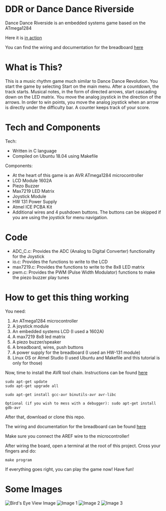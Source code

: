 # DDR or Dance Dance Riverside
Dance Dance Riverside is an embedded systems game based on the ATmega1284

Here it is [in action](https://www.youtube.com/watch?v=EeVlqUXmgbs)

You can find the wiring and documentation for the breadboard [here](https://docs.google.com/document/d/1c6faT4JMFR15S9H-j21YKbM7iYtD3dLnPAnaw_kQdL8)


# What is This?

This is a music rhythm game much similar to Dance Dance Revolution. You start the game by selecting Start on the main menu. After a countdown, the track starts. Musical notes, in the form of directed arrows, start cascading down on the LED matrix. You move the analog joystick in the direction of the arrows. In order to win points, you move the analog joystick when an arrow is directly under the difficulty bar. A counter keeps track of your score.


# Tech and Components

Tech:

* Written in C language
* Compiled on Ubuntu 18.04 using Makefile

Components:

* At the heart of this game is an AVR ATmega1284 microcontroller
* LCD Module 1602A
* Piezo Buzzer
* Max7219 LED Matrix
* Joystick Module
* HW 131 Power Supply
* Atmel ICE PCBA Kit
* Additional wires and 4 pushdown buttons. The buttons can be skipped if you are using the joystick for menu navigation.


# Code

* ADC_C.c: Provides the ADC (Analog to Digital Converter) functionality for the Joystick
* io.c: Provides the functions to write to the LCD
* max7219.c: Provides the functions to write to the 8x8 LED matrix
* pwm.c: Provides the PWM (Pulse Width Modulator) functions to make the piezo buzzer play tunes


# How to get this thing working

You need:
1. An ATmega1284 microcontroller
1. A joystick module
1. An embedded systems LCD (I used a 1602A)
1. A max7219 8x8 led matrix
1. A piezo buzzer/speaker
1. A breadboard, wires, push buttons
1. A power supply for the breadboard (I used an HW-131 module)
1. Linux OS or Atmel Studio (I used Ubuntu and Makefile and this tutorial is only for those)

Now, time to install the AVR tool chain. Instructions can be found [here](http://maxembedded.com/2015/06/setting-up-avr-gcc-toolchain-on-linux-and-mac-os-x/)

```
sudo apt-get update
sudo apt-get upgrade all

sudo apt-get install gcc-avr binutils-avr avr-libc

Optional (if you wish to mess with a debugger): sudo apt-get install gdb-avr
```

After that, download or clone this repo.

The wiring and documentation for the breadboard can be found [here](https://docs.google.com/document/d/1c6faT4JMFR15S9H-j21YKbM7iYtD3dLnPAnaw_kQdL8)

Make sure you connect the AREF wire to the microcontroller!

After wiring the board, open a terminal at the root of this project. Cross your fingers and do:
```
make program
```
If everything goes right, you can play the game now! Have fun!

# Some Images

![Bird's Eye View Image](https://github.com/AmirUCR/dance_dance_riverside/blob/master/images/birdseye.png)
![Image 1](https://github.com/AmirUCR/dance_dance_riverside/blob/master/images/1.png)
![Image 2](https://github.com/AmirUCR/dance_dance_riverside/blob/master/images/2.png)
![Image 3](https://github.com/AmirUCR/dance_dance_riverside/blob/master/images/3.png)

